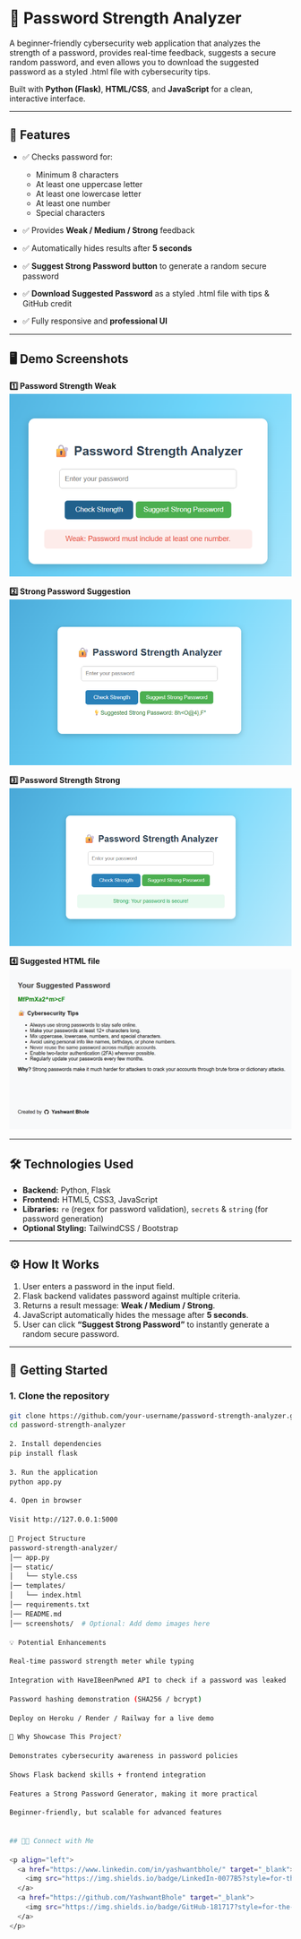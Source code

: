 # 🔐 Password Strength Analyzer

A beginner-friendly cybersecurity web application that analyzes the strength of a password, provides real-time feedback, suggests a secure random password, and even allows you to download the suggested password as a styled .html file with cybersecurity tips. 

Built with **Python (Flask)**, **HTML/CSS**, and **JavaScript** for a clean, interactive interface.  

---

## 🌟 Features

- ✅ Checks password for:
  - Minimum 8 characters  
  - At least one uppercase letter  
  - At least one lowercase letter  
  - At least one number  
  - Special characters  

- ✅ Provides **Weak / Medium / Strong** feedback  
- ✅ Automatically hides results after **5 seconds**  
- ✅ **Suggest Strong Password button** to generate a random secure password  
- ✅ **Download Suggested Password** as a styled .html file with tips & GitHub credit
- ✅ Fully responsive and **professional UI**  

---

## 🖥️ Demo Screenshots

**1️⃣ Password Strength Weak**  
![Weak Password Screenshot](screenshots/weak_password.png)

**2️⃣ Strong Password Suggestion**  
![Password Suggestion Screenshot](screenshots/suggestion.png)

**3️⃣ Password Strength Strong**  
![Strong Password Screenshot](screenshots/strong_password.png)

**4️⃣ Suggested HTML file**  
![Suggested HTML File Screenshot](screenshots/suggestedHTML.png)

---

## 🛠️ Technologies Used

- **Backend:** Python, Flask  
- **Frontend:** HTML5, CSS3, JavaScript  
- **Libraries:** `re` (regex for password validation), `secrets` & `string` (for password generation)  
- **Optional Styling:** TailwindCSS / Bootstrap  

---

## ⚙️ How It Works

1. User enters a password in the input field.  
2. Flask backend validates password against multiple criteria.  
3. Returns a result message: **Weak / Medium / Strong**.  
4. JavaScript automatically hides the message after **5 seconds**.  
5. User can click **“Suggest Strong Password”** to instantly generate a random secure password.  

---

## 🚀 Getting Started

### 1. Clone the repository
```bash
git clone https://github.com/your-username/password-strength-analyzer.git
cd password-strength-analyzer

2. Install dependencies
pip install flask

3. Run the application
python app.py

4. Open in browser

Visit http://127.0.0.1:5000

📝 Project Structure
password-strength-analyzer/
│── app.py
│── static/
│   └── style.css
│── templates/
│   └── index.html
│── requirements.txt
│── README.md
│── screenshots/  # Optional: Add demo images here

💡 Potential Enhancements

Real-time password strength meter while typing

Integration with HaveIBeenPwned API to check if a password was leaked

Password hashing demonstration (SHA256 / bcrypt)

Deploy on Heroku / Render / Railway for a live demo

🎯 Why Showcase This Project?

Demonstrates cybersecurity awareness in password policies

Shows Flask backend skills + frontend integration

Features a Strong Password Generator, making it more practical

Beginner-friendly, but scalable for advanced features


## 👨‍💻 Connect with Me  

<p align="left">
  <a href="https://www.linkedin.com/in/yashwantbhole/" target="_blank">
    <img src="https://img.shields.io/badge/LinkedIn-0077B5?style=for-the-badge&logo=linkedin&logoColor=white" alt="LinkedIn" />
  </a>
  <a href="https://github.com/YashwantBhole" target="_blank">
    <img src="https://img.shields.io/badge/GitHub-181717?style=for-the-badge&logo=github&logoColor=white" alt="GitHub" />
  </a>
</p>
